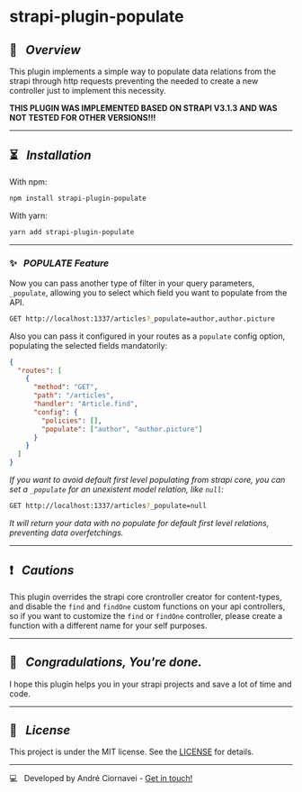 # strapi-plugin-populate

## 🚀 &nbsp; _Overview_

This plugin implements a simple way to populate data relations from the strapi through http requests preventing the needed to create a new controller just to implement this necessity.

**THIS PLUGIN WAS IMPLEMENTED BASED ON STRAPI V3.1.3 AND WAS NOT TESTED FOR OTHER VERSIONS!!!**

---

## ⏳ &nbsp; _Installation_

With npm:
```bash
npm install strapi-plugin-populate
```

With yarn:
```bash
yarn add strapi-plugin-populate
```

---

### ✨ &nbsp; _**POPULATE** Feature_

Now you can pass another type of filter in your query parameters, `_populate`, allowing you to select which field you want to populate from the API.

```bash
GET http://localhost:1337/articles?_populate=author,author.picture
```

Also you can pass it configured in your routes as a `populate` config option, populating the selected fields mandatorily:
```json
{
  "routes": [
    {
      "method": "GET",
      "path": "/articles",
      "handler": "Article.find",
      "config": {
        "policies": [],
        "populate": ["author", "author.picture"]
      }
    }
  ]
}
```

_If you want to avoid default first level populating from strapi core, you can set a `_populate` for an unexistent model relation, like `null`:_

```bash
GET http://localhost:1337/articles?_populate=null
```
_It will return your data with no populate for default first level relations, preventing data overfetchings._

---

## ❗ &nbsp;  _Cautions_
This plugin overrides the strapi core crontroller creator for content-types, and disable the `find` and `findOne` custom functions on your api controllers, so if you want to customize the `find` or `findOne` controller, please create a function with a different name for your self purposes. 

---

## 🎉 &nbsp;  _Congradulations, You're done._

I hope this plugin helps you in your strapi projects and save a lot of time and code.

---
## 📜 &nbsp; _License_

This project is under the MIT license. See the [LICENSE](./LICENSE) for details.

--- 

💻 &nbsp; Developed by André Ciornavei - [Get in touch!](https://www.linkedin.com/in/andreciornavei/)